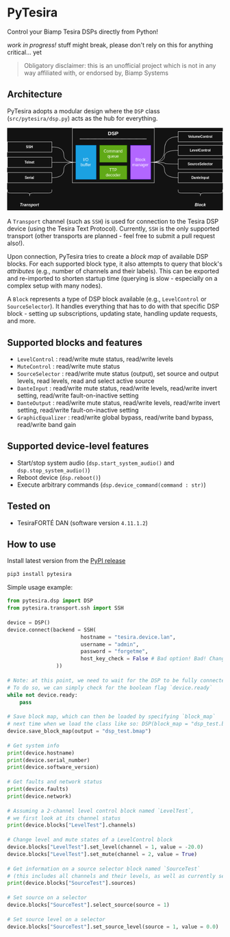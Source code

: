 # PyTesira
Control your Biamp Tesira DSPs directly from Python!

*work in progress!* stuff might break, please don't rely on this for anything critical... yet

> Obligatory disclaimer: this is an unofficial project which is not in any way affiliated with, or endorsed by, Biamp Systems

## Architecture
PyTesira adopts a modular design where the `DSP` class (`src/pytesira/dsp.py`) acts as the hub for everything.

![PyTesira architecture](./docs/img/pytesira-architecture.png)

A `Transport` channel (such as `SSH`) is used for connection to the Tesira DSP device (using the Tesira Text Protocol). 
Currently, `SSH` is the only supported transport (other transports are planned - feel free to submit a pull request also!).

Upon connection, PyTesira tries to create a *block map* of available DSP blocks. For each supported block type, it also
attempts to query that block's *attributes* (e.g., number of channels and their labels). This can be exported and re-imported
to shorten startup time (querying is slow - especially on a complex setup with many nodes).

A `Block` represents a type of DSP block available (e.g., `LevelControl` or `SourceSelector`). It handles everything that
has to do with that specific DSP block - setting up subscriptions, updating state, handling update requests, and more.

## Supported blocks and features

* `LevelControl`     : read/write mute status, read/write levels
* `MuteControl`      : read/write mute status
* `SourceSelector`   : read/write mute status (output), set source and output levels, read levels, read and select active source
* `DanteInput`       : read/write mute status, read/write levels, read/write invert setting, read/write fault-on-inactive setting
* `DanteOutput`      : read/write mute status, read/write levels, read/write invert setting, read/write fault-on-inactive setting
* `GraphicEqualizer` : read/write global bypass, read/write band bypass, read/write band gain

## Supported device-level features

* Start/stop system audio (`dsp.start_system_audio()` and `dsp.stop_system_audio()`)
* Reboot device (`dsp.reboot()`)
* Execute arbitrary commands (`dsp.device_command(command : str)`)

## Tested on

* TesiraFORTÉ DAN (software version `4.11.1.2`)

## How to use

Install latest version from the [PyPI release](https://pypi.org/project/pytesira/)
```sh
pip3 install pytesira
```

Simple usage example:
```py
from pytesira.dsp import DSP
from pytesira.transport.ssh import SSH

device = DSP()
device.connect(backend = SSH(
                        hostname = "tesira.device.lan",
                        username = "admin", 
                        password = "forgetme",
                        host_key_check = False # Bad option! Bad! Change this in production!
                ))

# Note: at this point, we need to wait for the DSP to be fully connected/ready. 
# To do so, we can simply check for the boolean flag `device.ready`
while not device.ready:
    pass

# Save block map, which can then be loaded by specifying `block_map`
# next time when we load the class like so: DSP(block_map = "dsp_test.bmap")
device.save_block_map(output = "dsp_test.bmap")

# Get system info
print(device.hostname)
print(device.serial_number)
print(device.software_version)

# Get faults and network status
print(device.faults)
print(device.network)

# Assuming a 2-channel level control block named `LevelTest`,
# we first look at its channel status
print(device.blocks["LevelTest"].channels)

# Change level and mute states of a LevelControl block
device.blocks["LevelTest"].set_level(channel = 1, value = -20.0)
device.blocks["LevelTest"].set_mute(channel = 2, value = True)

# Get information on a source selector block named `SourceTest`
# (this includes all channels and their levels, as well as currently selected source)
print(device.blocks["SourceTest"].sources)

# Set source on a selector
device.blocks["SourceTest"].select_source(source = 1)

# Set source level on a selector
device.blocks["SourceTest"].set_source_level(source = 1, value = 0.0)
```